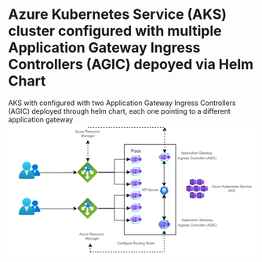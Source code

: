 # Azure Kubernetes Service (AKS) cluster configured with multiple Application Gateway Ingress Controllers (AGIC) depoyed via Helm Chart
AKS with configured with two Application Gateway Ingress Controllers (AGIC) deployed through helm chart, each one pointing to a different application gateway
![2ingress.png](/2ingress.png)
